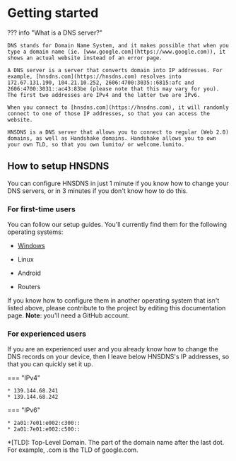 # Getting started

??? info "What is a DNS server?"

    DNS stands for Domain Name System, and it makes possible that when you type a domain name (ie. [www.google.com](https://www.google.com)), it shows an actual website instead of an error page.
    
    A DNS server is a server that converts domain into IP addresses. For example, [hnsdns.com](https://hnsdns.com) resolves into 172.67.131.190, 104.21.10.252, 2606:4700:3035::6815:afc and 2606:4700:3031::ac43:83be (please note that this may vary for you). The first two addresses are IPv4 and the latter two are IPv6.
    
    When you connect to [hnsdns.com](https://hnsdns.com), it will randomly connect to one of those IP addresses, so that you can access the website.
    
    HNSDNS is a DNS server that allows you to connect to regular (Web 2.0) domains, as well as Handshake domains. Handshake allows you to own your own TLD, so that you own lumito/ or welcome.lumito.

## How to setup HNSDNS

You can configure HNSDNS in just 1 minute if you know how to change your DNS servers, or in 3 minutes if you don't know how to do this.

### For first-time users

You can follow our setup guides. You'll currently find them for the following operating systems:

- [Windows](/getting-started/windows/)

- Linux

- Android

- Routers

If you know how to configure them in another operating system that isn't listed above, please contribute to the project by editing this documentation page. **Note**: you'll need a GitHub account.

### For experienced users

If you are an experienced user and you already know how to change the DNS records on your device, then I leave below HNSDNS's IP addresses, so that you can quickly set it up.

=== "IPv4"

    * 139.144.68.241
    * 139.144.68.242

=== "IPv6"

    * 2a01:7e01:e002:c300::
    * 2a01:7e01:e002:c500::

*[TLD]: Top-Level Domain. The part of the domain name after the last dot. For example, .com is the TLD of google.com.
